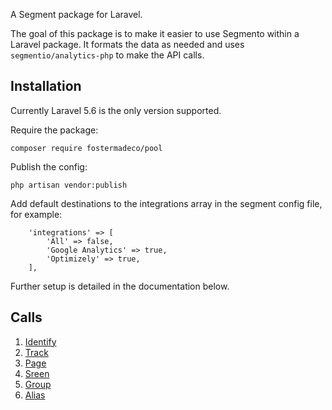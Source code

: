 A Segment package for Laravel.

The goal of this package is to make it easier to use Segmento within a Laravel package.
It formats the data as needed and uses `segmentio/analytics-php` to make the API calls.

## Installation

Currently Laravel 5.6 is the only version supported.

Require the package:

```
composer require fostermadeco/pool
```

Publish the config:

```
php artisan vendor:publish
```

Add default destinations to the integrations array in the segment config file, for example:

```
    'integrations' => [
        'All' => false,
        'Google Analytics' => true,
        'Optimizely' => true,
    ],
```

Further setup is detailed in the documentation below.

## Calls

1. [Identify](docs/IDENTIFY.md)
2. [Track](docs/TRACK.md)
3. [Page](docs/PAGE.md)
4. [Sreen](docs/SCREEN.md)
5. [Group](docs/GROUP.md)
6. [Alias](docs/ALIAS.md)